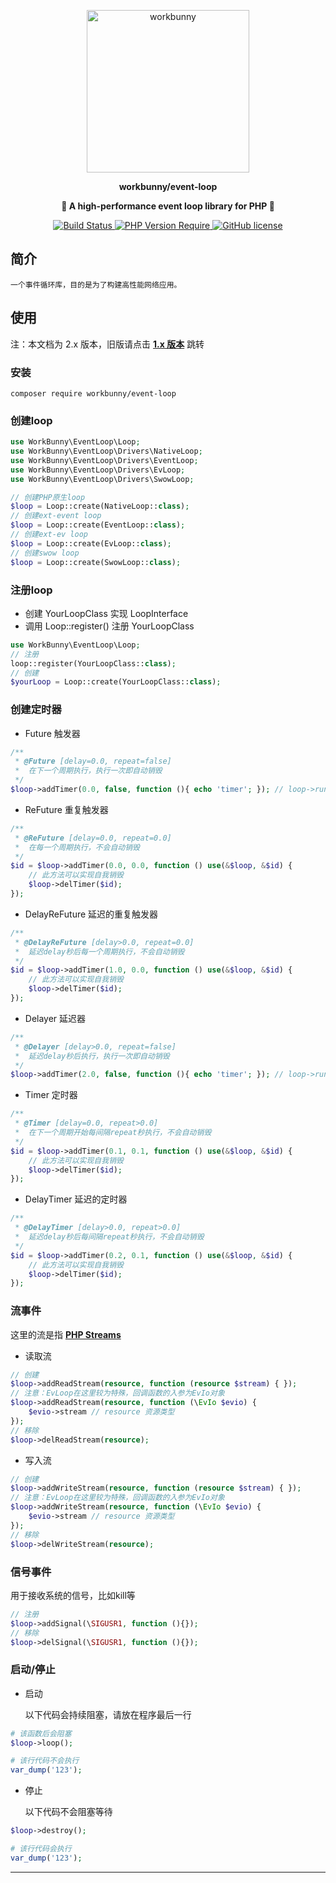 
<p align="center"><img width="260px" src="https://chaz6chez.cn/images/workbunny-logo.png" alt="workbunny"></p>

**<p align="center">workbunny/event-loop</p>**

**<p align="center">🐇 A high-performance event loop library for PHP 🐇</p>**

<div align="center">
    <a href="https://github.com/workbunny/event-loop/actions">
        <img src="https://github.com/workbunny/event-loop/actions/workflows/CI.yml/badge.svg" alt="Build Status">
    </a>
    <a href="https://github.com/workbunny/event-loop/blob/main/composer.json">
        <img alt="PHP Version Require" src="http://poser.pugx.org/workbunny/event-loop/require/php">
    </a>
    <a href="https://github.com/workbunny/event-loop/blob/main/LICENSE">
        <img alt="GitHub license" src="http://poser.pugx.org/workbunny/event-loop/license">
    </a>
    
</div>


## 简介

    一个事件循环库，目的是为了构建高性能网络应用。

## 使用

注：本文档为 2.x 版本，旧版请点击 **[1.x 版本](https://github.com/workbunny/event-loop/tree/1.x)** 跳转

### 安装
```
composer require workbunny/event-loop
```

### 创建loop

```php
use WorkBunny\EventLoop\Loop;
use WorkBunny\EventLoop\Drivers\NativeLoop;
use WorkBunny\EventLoop\Drivers\EventLoop;
use WorkBunny\EventLoop\Drivers\EvLoop;
use WorkBunny\EventLoop\Drivers\SwowLoop;

// 创建PHP原生loop
$loop = Loop::create(NativeLoop::class);
// 创建ext-event loop
$loop = Loop::create(EventLoop::class);
// 创建ext-ev loop
$loop = Loop::create(EvLoop::class);
// 创建swow loop
$loop = Loop::create(SwowLoop::class);
```

### 注册loop

- 创建 YourLoopClass 实现 LoopInterface
- 调用 Loop::register() 注册 YourLoopClass

```php
use WorkBunny\EventLoop\Loop;
// 注册
loop::register(YourLoopClass::class);
// 创建
$yourLoop = Loop::create(YourLoopClass::class);
```

### 创建定时器

- Future 触发器
```php
/**
 * @Future [delay=0.0, repeat=false]
 *  在下一个周期执行，执行一次即自动销毁
 */
$loop->addTimer(0.0, false, function (){ echo 'timer'; }); // loop->run()后立即输出字符串
```

- ReFuture 重复触发器
```php
/**
 * @ReFuture [delay=0.0, repeat=0.0]
 *  在每一个周期执行，不会自动销毁
 */
$id = $loop->addTimer(0.0, 0.0, function () use(&$loop, &$id) {
    // 此方法可以实现自我销毁
    $loop->delTimer($id);
});
```

- DelayReFuture 延迟的重复触发器
```php
/**
 * @DelayReFuture [delay>0.0, repeat=0.0]
 *  延迟delay秒后每一个周期执行，不会自动销毁
 */
$id = $loop->addTimer(1.0, 0.0, function () use(&$loop, &$id) {
    // 此方法可以实现自我销毁
    $loop->delTimer($id);
});
```

- Delayer 延迟器
```php
/**
 * @Delayer [delay>0.0, repeat=false]
 *  延迟delay秒后执行，执行一次即自动销毁
 */
$loop->addTimer(2.0, false, function (){ echo 'timer'; }); // loop->run() 2秒后输出字符串
```

- Timer 定时器
```php
/**
 * @Timer [delay=0.0, repeat>0.0]
 *  在下一个周期开始每间隔repeat秒执行，不会自动销毁
 */
$id = $loop->addTimer(0.1, 0.1, function () use(&$loop, &$id) {
    // 此方法可以实现自我销毁
    $loop->delTimer($id);
});
```

- DelayTimer 延迟的定时器
```php
/**
 * @DelayTimer [delay>0.0, repeat>0.0]
 *  延迟delay秒后每间隔repeat秒执行，不会自动销毁
 */
$id = $loop->addTimer(0.2, 0.1, function () use(&$loop, &$id) {
    // 此方法可以实现自我销毁
    $loop->delTimer($id);
});
```

### 流事件

  这里的流是指 **[PHP Streams](https://www.php.net/manual/zh/book.stream.php)**

- 读取流
```php
// 创建
$loop->addReadStream(resource, function (resource $stream) { });
// 注意：EvLoop在这里较为特殊，回调函数的入参为EvIo对象
$loop->addReadStream(resource, function (\EvIo $evio) {
    $evio->stream // resource 资源类型
});
// 移除
$loop->delReadStream(resource);
```

- 写入流
```php
// 创建
$loop->addWriteStream(resource, function (resource $stream) { });
// 注意：EvLoop在这里较为特殊，回调函数的入参为EvIo对象
$loop->addWriteStream(resource, function (\EvIo $evio) {
    $evio->stream // resource 资源类型
});
// 移除
$loop->delWriteStream(resource);
```

### 信号事件

  用于接收系统的信号，比如kill等
```php
// 注册
$loop->addSignal(\SIGUSR1, function (){});
// 移除
$loop->delSignal(\SIGUSR1, function (){});
```

### 启动/停止

- 启动

  以下代码会持续阻塞，请放在程序最后一行
```php
# 该函数后会阻塞
$loop->loop();

# 该行代码不会执行
var_dump('123');
```

- 停止

  以下代码不会阻塞等待
```php
$loop->destroy();

# 该行代码会执行
var_dump('123');
```

---
